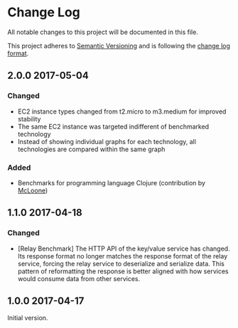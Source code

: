 # Change Log

All notable changes to this project will be documented in this file.

This project adheres to [Semantic Versioning](http://semver.org/) and is following the [change log format](http://keepachangelog.com/).

## 2.0.0 2017-05-04

### Changed

- EC2 instance types changed from t2.micro to m3.medium for improved stability
- The same EC2 instance was targeted indifferent of benchmarked technology
- Instead of showing individual graphs for each technology, all technologies are compared within the same graph

### Added

- Benchmarks for programming language Clojure (contribution by [McLoone](https://github.com/McLoone))

## 1.1.0 2017-04-18

### Changed

- [Relay Benchmark] The HTTP API of the key/value service has changed. Its response format no longer matches the response format of the relay service, forcing the relay service to deserialize and serialize data. This pattern of reformatting the response is better aligned with how services would consume data from other services.

## 1.0.0 2017-04-17

Initial version.